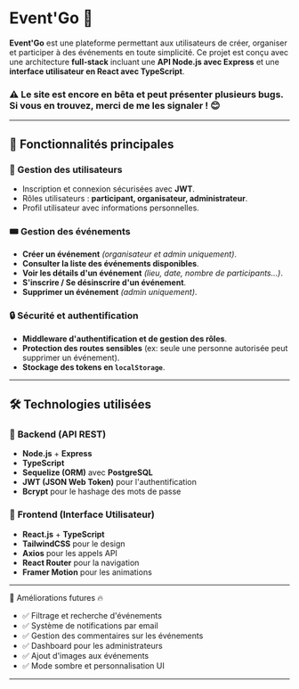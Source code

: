 # Event'Go 🎉

**Event'Go** est une plateforme permettant aux utilisateurs de créer, organiser et participer à des événements en toute simplicité. Ce projet est conçu avec une architecture **full-stack** incluant une **API Node.js avec Express** et une **interface utilisateur en React avec TypeScript**.

### ⚠️ Le site est encore en **bêta** et peut présenter plusieurs **bugs**. Si vous en trouvez, merci de me les signaler ! 😊

---

## 🚀 Fonctionnalités principales

### 👥 Gestion des utilisateurs

- Inscription et connexion sécurisées avec **JWT**.
- Rôles utilisateurs : **participant, organisateur, administrateur**.
- Profil utilisateur avec informations personnelles.

### 🎟️ Gestion des événements

- **Créer un événement** _(organisateur et admin uniquement)_.
- **Consulter la liste des événements disponibles**.
- **Voir les détails d'un événement** _(lieu, date, nombre de participants...)_.
- **S'inscrire / Se désinscrire d'un événement**.
- **Supprimer un événement** _(admin uniquement)_.

### 🔒 Sécurité et authentification

- **Middleware d'authentification et de gestion des rôles**.
- **Protection des routes sensibles** (ex: seule une personne autorisée peut supprimer un événement).
- **Stockage des tokens en `localStorage`**.

---

## 🛠️ Technologies utilisées

### 🔹 **Backend (API REST)**

- **Node.js** + **Express**
- **TypeScript**
- **Sequelize (ORM)** avec **PostgreSQL**
- **JWT (JSON Web Token)** pour l'authentification
- **Bcrypt** pour le hashage des mots de passe

### 🔹 **Frontend (Interface Utilisateur)**

- **React.js** + **TypeScript**
- **TailwindCSS** pour le design
- **Axios** pour les appels API
- **React Router** pour la navigation
- **Framer Motion** pour les animations

---

📌 Améliorations futures 🔥

- ✅ Filtrage et recherche d'événements
- ✅ Système de notifications par email
- ✅ Gestion des commentaires sur les événements
- ✅ Dashboard pour les administrateurs
- ✅ Ajout d'images aux événements
- ✅ Mode sombre et personnalisation UI

---
